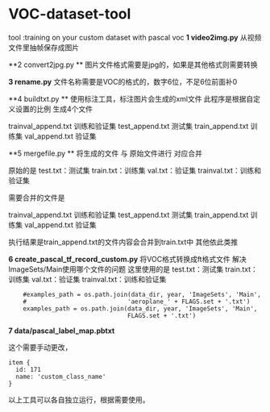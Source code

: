 # VOC-dataset-tool
tool :training on your custom dataset with pascal voc
**1 video2img.py**
 从视频文件里抽帧保存成图片

**2 convert2jpg.py **
图片文件格式需要是jpg的，如果是其他格式则需要转换

**3 rename.py**
文件名称需要是VOC的格式的，数字6位，不足6位前面补0

**4 buildtxt.py **
使用标注工具，标注图片会生成的xml文件
此程序是根据自定义设置的比例  生成4个文件


trainval_append.txt 训练和验证集
test_append.txt 测试集
train_append.txt 训练集
val_append.txt 验证集


**5 mergefile.py **
将生成的文件 与 原始文件进行 对应合并

原始的是
test.txt：测试集
train.txt：训练集
val.txt：验证集
trainval.txt：训练和验证集

需要合并的文件是

trainval_append.txt 训练和验证集
test_append.txt 测试集
train_append.txt 训练集
val_append.txt 验证集

执行结果是train_append.txt的文件内容会合并到train.txt中
其他依此类推

**6 create_pascal_tf_record_custom.py**
将VOC格式转换成ft格式文件
解决ImageSets/Main使用哪个文件的问题
这里使用的是
test.txt：测试集
train.txt：训练集
val.txt：验证集
trainval.txt：训练和验证集

	    #examples_path = os.path.join(data_dir, year, 'ImageSets', 'Main',
	    #                            'aeroplane_' + FLAGS.set + '.txt')
	    examples_path = os.path.join(data_dir, year, 'ImageSets', 'Main',
	                                 FLAGS.set + '.txt')

**7  data/pascal_label_map.pbtxt**

这个需要手动更改，

	item {
	  id: 171
	  name: 'custom_class_name'
	}


以上工具可以各自独立运行，根据需要使用。
